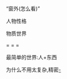 
“窗外(怎么看)”

人物性格

物质世界


= = =

最简单的世界:人+东西

为什么不用太复杂,精密[-](https://github.com/7900ms/000nottheater_deserted_systemlibrary/blob/master/supplementary/term-人格-小说家.md#不是-人家也没跟你当真-suoyi我也不给别人当真，而是-来自我的意图，而是(我感觉)-没什么了不起,仅仅是-减少时间(三两句概括了)(而不是-聊得准确))

